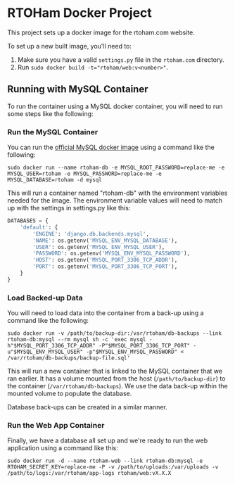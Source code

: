 # RTOHam Docker Project

This project sets up a docker image for the rtoham.com website.

To set up a new built image, you'll need to:

1. Make sure you have a valid `settings.py` file in the `rtoham.com` directory.
2. Run `sudo docker build -t="rtoham/web:v<number>"`.

## Running with MySQL Container

To run the container using a MySQL docker container, you will need to run some steps like the following:

### Run the MySQL Container

You can run the [official MySQL docker image](https://registry.hub.docker.com/_/mysql/) using a command like the following:

```
sudo docker run --name rtoham-db -e MYSQL_ROOT_PASSWORD=replace-me -e MYSQL_USER=rtoham -e MYSQL_PASSWORD=replace-me -e MYSQL_DATABASE=rtoham -d mysql
```

This will run a container named "rtoham-db" with the environment variables needed for the image. The environment variable values will need to match up with the settings in settings.py like this:


```python
DATABASES = {
    'default': {
        'ENGINE': 'django.db.backends.mysql',
        'NAME': os.getenv('MYSQL_ENV_MYSQL_DATABASE'),
        'USER': os.getenv('MYSQL_ENV_MYSQL_USER'),
        'PASSWORD': os.getenv('MYSQL_ENV_MYSQL_PASSWORD'),
        'HOST': os.getenv('MYSQL_PORT_3306_TCP_ADDR'),
        'PORT': os.getenv('MYSQL_PORT_3306_TCP_PORT'),
    }
}
```

### Load Backed-up Data

You will need to load data into the container from a back-up using a command like the following:

```
sudo docker run -v /path/to/backup-dir:/var/rtoham/db-backups --link rtoham-db:mysql --rm mysql sh -c 'exec mysql -h"$MYSQL_PORT_3306_TCP_ADDR" -P"$MYSQL_PORT_3306_TCP_PORT" -u"$MYSQL_ENV_MYSQL_USER" -p"$MYSQL_ENV_MYSQL_PASSWORD" < /var/rtoham/db-backups/backup-file.sql'
```

This will run a new container that is linked to the MySQL container that we ran earlier. It has a volume mounted from the host (`/path/to/backup-dir`) to the container (`/var/rtoham/db-backups`). We use the data back-up within the mounted volume to populate the database.

Database back-ups can be created in a similar manner.

### Run the Web App Container

Finally, we have a database all set up and we're ready to run the web application using a command like this:

```
sudo docker run -d --name rtoham-web --link rtoham-db:mysql -e RTOHAM_SECRET_KEY=replace-me -P -v /path/to/uploads:/var/uploads -v /path/to/logs:/var/rtoham/app-logs rtoham/web:vX.X.X
```
